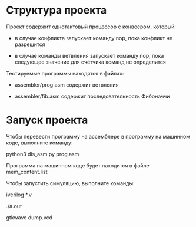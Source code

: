 # Структура проекта

Проект содержит однотактовый процессор с конвеером, который:

* в случае конфликта запускает команду nop, пока конфликт не разрешится

* в случае команды ветвления запускает команду nop, пока следующее значение для счётчика команд не определится

Тестируемые программы находятся в файлах:

* assembler/prog.asm содержит ветвления

* assembler/fib.asm содержит последовательность Фибоначчи

# Запуск проекта

Чтобы перевести программу на ассемблере в программу на машинном коде, выполните команду:

  python3 dis_asm.py prog.asm

Программа на машинном коде будет находится в файле mem_content.list

Чтобы запустить симуляцию, выполните команды:

  iverilog *.v

  ./a.out

  gtkwave dump.vcd